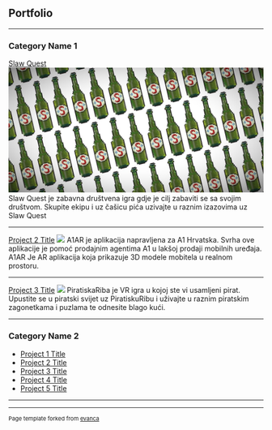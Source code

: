 ## Portfolio

---

### Category Name 1 

[Slaw Quest](/sample_page)
<img src="images/WhatsApp Image 2021-06-28 at 12.59.12.jpeg?raw=true"/>
Slaw Quest je zabavna društvena igra gdje je cilj zabaviti se sa svojim društvom. Skupite ekipu i uz čašicu pića uzivajte u raznim izazovima uz Slaw Quest

---
[Project 2 Title](/pdf/sample_presentation.pdf)
<img src="AR.jpeg?raw=true"/>
 A1AR je aplikacija napravljena za A1 Hrvatska. Svrha ove aplikacije je pomoć prodajnim agentima A1 u lakšoj prodaji mobilnih uređaja. A1AR Je AR aplikacija koja prikazuje 3D modele mobitela u realnom prostoru.

---
[Project 3 Title](http://example.com/)
<img src="7f3f374c-15bc-4be0-beeb-3be5a142a964.jpg.jpg?raw=true"/>
  PiratiskaRiba je VR igra u kojoj ste vi usamljeni pirat. Upustite se u piratski svijet uz PiratiskuRibu i uživajte u raznim piratskim zagonetkama i puzlama te odnesite blago kući.

---

### Category Name 2

- [Project 1 Title](http://example.com/)
- [Project 2 Title](http://example.com/)
- [Project 3 Title](http://example.com/)
- [Project 4 Title](http://example.com/)
- [Project 5 Title](http://example.com/)

---




---
<p style="font-size:11px">Page template forked from <a href="https://github.com/evanca/quick-portfolio">evanca</a></p>
<!-- Remove above link if you don't want to attibute -->
